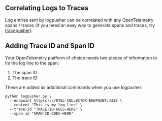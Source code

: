 ## Correlating Logs to Traces

Log entries sent by logpusher can be correlated with any OpenTelemetry spans / traces (if you need an easy way to generate spans and traces, try [tracepusher](https://agardnerit.github.io/tracepusher)).

## Adding Trace ID and Span ID

Your OpenTelemetry platform of choice needs two pieces of information to tie the log line to the span:

1. The span ID
2. The trace ID

These are added as additional commands when you use logpusher:

```
python logpusher.py \
  --endpoint http(s)://OTEL-COLLECTOR-ENDPOINT:4318 \
  --content "This is my log line" \
  --trace-id "TRACE-ID-GOES-HERE" \
  --span-id "SPAN-ID-GOES-HERE"
```